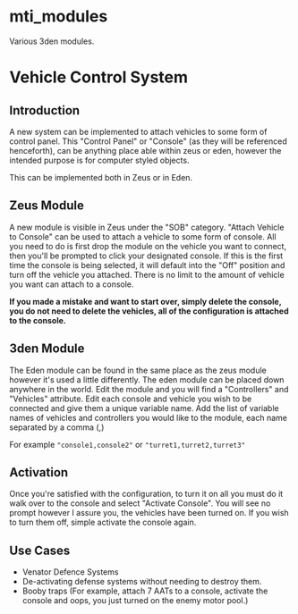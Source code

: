 mti_modules
===================

Various 3den modules.

# Vehicle Control System

## Introduction

A new system can be implemented to attach vehicles to some form of control panel. This "Control Panel" or "Console" (as they will be referenced henceforth), can be anything place able within zeus or eden, however the intended purpose is for computer styled objects.

This can be implemented both in Zeus or in Eden.

## Zeus Module

A new module is visible in Zeus under the "SOB" category. "Attach Vehicle to Console" can be used to attach a vehicle to some form of console. All you need to do is first drop the module on the vehicle you want to connect, then you'll be prompted to click your designated console. 
If this is the first time the console is being selected, it will default into the "Off" position and turn off the vehicle you attached.
There is no limit to the amount of vehicle you want can attach to a console.

**If you made a mistake and want to start over, simply delete the console, you do not need to delete the vehicles, all of the configuration is attached to the console.**

## 3den Module

The Eden module can be found in the same place as the zeus module however it's used a little differently. The eden module can be placed down anywhere in the world. Edit the module and you will find a "Controllers" and "Vehicles" attribute. Edit each console and vehicle you wish to be connected and give them a unique variable name.
Add the list of variable names of vehicles and controllers you would like to the module, each name separated by a comma (,)

For example `"console1,console2"` or `"turret1,turret2,turret3"`

## Activation

Once you're satisfied with the configuration, to turn it on all you must do it walk over to the console and select "Activate Console". You will see no prompt however I assure you, the vehicles have been turned on. If you wish to turn them off, simple activate the console again.

## Use Cases

- Venator Defence Systems
- De-activating defense systems without needing to destroy them.
- Booby traps (For example, attach 7 AATs to a console, activate the console and oops, you just turned on the enemy motor pool.)
